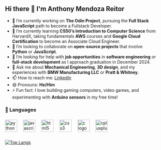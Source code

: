 ## Hi there 👋 I'm Anthony Mendoza Reitor

- 🔭 I’m currently working on **The Odin Project**, pursuing the **Full Stack JavaScript** path to become a Fullstack Developer.
- 🌱 I’m currently learning **CS50’s Introduction to Computer Science** from HarvardX, taking fundamentals **AWS** courses and **Google Cloud Certification** to become an Associate Cloud Engineer.
- 🔄 I’m looking to collaborate on **open-source projects** that involve **Python** or **JavaScript**.
- 🏁 I’m looking for help with **job opportunities** in **software engineering** or **full-stack development** as I approach graduation in December 2024.
- 💬 Ask me about **Mechanical Engineering**, **3D design**, and my experiences with **BMW Manufacturing LLC** or **Pratt & Whitney**.
- 📫 How to reach me: [LinkedIn](http://www.linkedin.com/in/anthony-mendoza-reitor/)
- 😄 Pronouns: **He/Him**
- ⚡ Fun fact: I love building gaming computers, video games, and experimenting with **Arduino sensors** in my free time!

###

<h3 align="left">🧰 Languages</h3>

###

<div align="left">
  <img src="https://cdn.jsdelivr.net/gh/devicons/devicon/icons/python/python-original.svg" height="40" alt="python logo"  />
  <img width="12" />
  <img src="https://cdn.jsdelivr.net/gh/devicons/devicon/icons/javascript/javascript-original.svg" height="40" alt="javascript logo"  />
  <img width="12" />
  <img src="https://cdn.jsdelivr.net/gh/devicons/devicon/icons/html5/html5-original.svg" height="40" alt="html5 logo"  />
  <img width="12" />
  <img src="https://cdn.jsdelivr.net/gh/devicons/devicon/icons/css3/css3-original.svg" height="40" alt="css3 logo"  />
  <img width="12" />
  <img src="https://cdn.jsdelivr.net/gh/devicons/devicon/icons/c/c-original.svg" height="40" alt="c logo"  />
  <img width="12" />
  <img src="https://cdn.jsdelivr.net/gh/devicons/devicon/icons/cplusplus/cplusplus-original.svg" height="40" alt="cplusplus logo"  />
  <img width="12" />

###
[![Top Langs](https://github-readme-stats.vercel.app/api/top-langs/?username=Anthony-Mendoza-Reitor&layout=donut-vertical)](https://github.com/anuraghazra/github-readme-stats)

